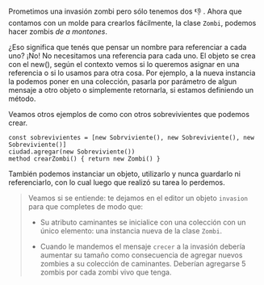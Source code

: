 Prometimos una invasión zombi pero sólo tenemos dos :-1: . Ahora que contamos con un molde para crearlos fácilmente, la clase `Zombi`, podemos hacer zombis _de a montones_.

¿Eso significa que tenés que pensar un nombre para referenciar a cada uno? ¡No! No necesitamos una referencia para cada uno. El objeto se crea con el new(), según el contexto  vemos si lo queremos asignar en una referencia o si lo usamos para otra cosa. Por ejemplo, a la nueva instancia la podemos poner en una colección, pasarla por parámetro de algun mensaje a otro objeto o simplemente retornarla, si estamos definiendo un método. 

Veamos otros ejemplos de como con otros sobrevivientes que podemos crear.

```wollok
const sobrevivientes = [new Sobrviviente(), new Sobreviviente(), new Sobreviviente()]
ciudad.agregar(new Sobreviviente())
method crearZombi() { return new Zombi() }
```

También podemos instanciar un objeto, utilizarlo y nunca guardarlo ni referenciarlo, con lo cual luego que realizó su tarea lo perdemos. 


> Veamos si se entiende: te dejamos en el editor un objeto `invasion` para que completes de modo que:
>
> - Su atributo caminantes se inicialice con una colección con un único elemento: una instancia nueva de la clase `Zombi`.
>
> - Cuando le mandemos el mensaje `crecer` a la invasión debería aumentar su tamaño como consecuencia de agregar nuevos zombies a su colección de caminantes. Deberían agregarse 5 zombis por cada zombi vivo que tenga.